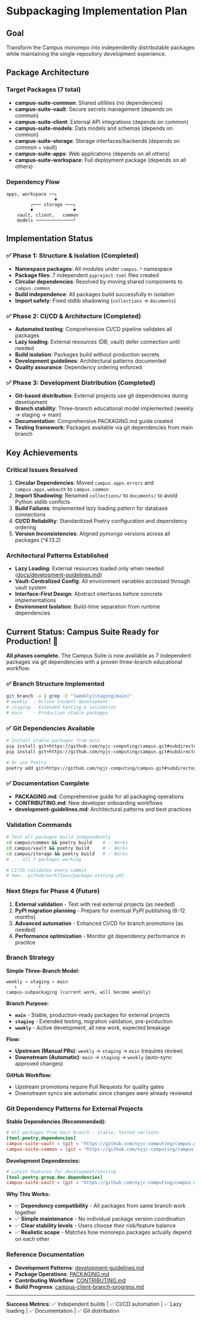 # Subpackaging Implementation Plan

## Goal
Transform the Campus monorepo into independently distributable packages while maintaining the single-repository development experience.

## Package Architecture

### Target Packages (7 total)
- **campus-suite-common**: Shared utilities (no dependencies)
- **campus-suite-vault**: Secure secrets management (depends on common)
- **campus-suite-client**: External API integrations (depends on common)
- **campus-suite-models**: Data models and schemas (depends on common)
- **campus-suite-storage**: Storage interfaces/backends (depends on common + vault)
- **campus-suite-apps**: Web applications (depends on all others)
- **campus-suite-workspace**: Full deployment package (depends on all others)

### Dependency Flow
```
apps, workspace ──┐
                  ▼
         ┌─── storage ───┐
         ▼               ▼
    vault, client,   common
    models ──────────────┘
```

## Implementation Status

### ✅ **Phase 1: Structure & Isolation** (Completed)
- **Namespace packages**: All modules under `campus.*` namespace
- **Package files**: 7 independent `pyproject.toml` files created
- **Circular dependencies**: Resolved by moving shared components to `campus.common`
- **Build independence**: All packages build successfully in isolation
- **Import safety**: Fixed stdlib shadowing (`collections` → `documents`)

### ✅ **Phase 2: CI/CD & Architecture** (Completed) 
- **Automated testing**: Comprehensive CI/CD pipeline validates all packages
- **Lazy loading**: External resources (DB, vault) defer connection until needed
- **Build isolation**: Packages build without production secrets
- **Development guidelines**: Architectural patterns documented
- **Quality assurance**: Dependency ordering enforced

### ✅ **Phase 3: Development Distribution** (Completed)
- **Git-based distribution**: External projects use git dependencies during development
- **Branch stability**: Three-branch educational model implemented (weekly → staging → main)
- **Documentation**: Comprehensive PACKAGING.md guide created
- **Testing framework**: Packages available via git dependencies from main branch

## Key Achievements

### Critical Issues Resolved
1. **Circular Dependencies**: Moved `campus.apps.errors` and `campus.apps.webauth` to `campus.common`
2. **Import Shadowing**: Renamed `collections/` to `documents/` to avoid Python stdlib conflicts  
3. **Build Failures**: Implemented lazy loading pattern for database connections
4. **CI/CD Reliability**: Standardized Poetry configuration and dependency ordering
5. **Version Inconsistencies**: Aligned pymongo versions across all packages (^4.13.2)

### Architectural Patterns Established
- **Lazy Loading**: External resources loaded only when needed ([docs/development-guidelines.md](development-guidelines.md))
- **Vault-Centralized Config**: All environment variables accessed through vault system
- **Interface-First Design**: Abstract interfaces before concrete implementations
- **Environment Isolation**: Build-time separation from runtime dependencies

## Current Status: Campus Suite Ready for Production! 🎉

**All phases complete.** The Campus Suite is now available as 7 independent packages via git dependencies with a proven three-branch educational workflow.

### ✅ Branch Structure Implemented
```bash
git branch -a | grep -E "(weekly|staging|main)"
# weekly  - Active student development
# staging - Extended testing & validation  
# main    - Production stable packages
```

### ✅ Git Dependencies Available
```bash
# Install stable packages from main
pip install git+https://github.com/nyjc-computing/campus.git#subdirectory=campus/vault&branch=main
pip install git+https://github.com/nyjc-computing/campus.git#subdirectory=campus/common&branch=main

# Or use Poetry
poetry add git+https://github.com/nyjc-computing/campus.git#subdirectory=campus/vault&branch=main
```

### ✅ Documentation Complete
- **PACKAGING.md**: Comprehensive guide for all packaging operations
- **CONTRIBUTING.md**: New developer onboarding workflows  
- **development-guidelines.md**: Architectural patterns and best practices

### Validation Commands
```bash
# Test all packages build independently
cd campus/common && poetry build    # ✅ Works
cd campus/vault && poetry build     # ✅ Works  
cd campus/storage && poetry build   # ✅ Works
# ... all 7 packages working

# CI/CD validates every commit
# See: .github/workflows/package-testing.yml
```

### Next Steps for Phase 4 (Future)
1. **External validation** - Test with real external projects (as needed)
2. **PyPI migration planning** - Prepare for eventual PyPI publishing (6-12 months)
3. **Advanced automation** - Enhanced CI/CD for branch promotions (as needed)
4. **Performance optimization** - Monitor git dependency performance in practice

### Branch Strategy

**Simple Three-Branch Model:**
```
weekly → staging → main
   ↑        ↑
campus-subpackaging (current work, will become weekly)
```

**Branch Purpose:**
- **`main`** - Stable, production-ready packages for external projects
- **`staging`** - Extended testing, migration validation, pre-production
- **`weekly`** - Active development, all new work, expected breakage

**Flow:**
- **Upstream (Manual PRs)**: `weekly` → `staging` → `main` (requires review)
- **Downstream (Automatic)**: `main` → `staging` → `weekly` (auto-sync approved changes)

**GitHub Workflow:** 
- Upstream promotions require Pull Requests for quality gates
- Downstream syncs are automatic since changes were already reviewed

### Git Dependency Patterns for External Projects

**Stable Dependencies (Recommended):**
```toml
# All packages from main branch - stable, tested versions
[tool.poetry.dependencies]
campus-suite-vault = {git = "https://github.com/nyjc-computing/campus.git", subdirectory = "campus/vault", branch = "main"}
campus-suite-common = {git = "https://github.com/nyjc-computing/campus.git", subdirectory = "campus/common", branch = "main"}
```

**Development Dependencies:**
```toml
# Latest features for development/testing
[tool.poetry.group.dev.dependencies]
campus-suite-vault = {git = "https://github.com/nyjc-computing/campus.git", subdirectory = "campus/vault", branch = "staging"}
```

**Why This Works:**
- ✅ **Dependency compatibility** - All packages from same branch work together
- ✅ **Simple maintenance** - No individual package version coordination
- ✅ **Clear stability levels** - Users choose their risk/feature balance
- ✅ **Realistic scope** - Matches how monorepo packages actually depend on each other

### Reference Documentation
- **Development Patterns**: [development-guidelines.md](development-guidelines.md)
- **Package Operations**: [PACKAGING.md](PACKAGING.md)  
- **Contributing Workflow**: [CONTRIBUTING.md](CONTRIBUTING.md)
- **Build Progress**: [campus-client-branch-progress.md](campus-client-branch-progress.md)

---

**Success Metrics**: ✅ Independent builds | ✅ CI/CD automation | ✅ Lazy loading | ✅ Documentation | ✅ Git distribution
